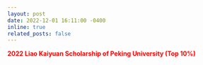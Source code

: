 ```yaml
---
layout: post
date: 2022-12-01 16:11:00 -0400
inline: true
related_posts: false
---
```


<b><font color="red">2022 Liao Kaiyuan Scholarship of Peking University (Top 10%)</font></b>
